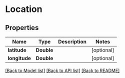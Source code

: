 # Location

## Properties
Name | Type | Description | Notes
------------ | ------------- | ------------- | -------------
**latitude** | **Double** |  | [optional] 
**longitude** | **Double** |  | [optional] 

[[Back to Model list]](../README.md#documentation-for-models) [[Back to API list]](../README.md#documentation-for-api-endpoints) [[Back to README]](../README.md)


